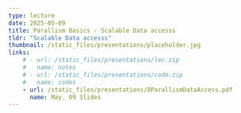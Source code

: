```yaml
---
type: lecture
date: 2025-05-09
title: Parallism Basics - Scalable Data accesss
tldr: "Scalable Data accesss"
thumbnail: /static_files/presentations/placeholder.jpg
links: 
    # - url: /static_files/presentations/lec.zip
    #   name: notes
    # - url: /static_files/presentations/code.zip
    #   name: codes
    - url: /static_files/presentations/8ParallismDataAccess.pdf
      name: May. 09 Slides
---
```

<!-- **Suggested Readings:**
- [Readings 1](http://example.com)
- [Readings 2](http://example.com) -->
